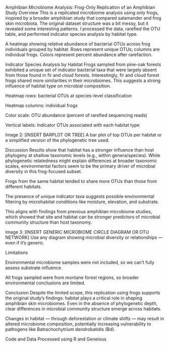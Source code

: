 Amphibian Microbiome Analysis: Frog-Only Replication of an Amphibian Study
Overview
This is a replicated microbiome analysis using only frogs, inspired by a broader amphibian study that compared salamander and frog skin microbiota. The original dataset structure was a bit messy, but it revealed some interesting patterns. I processed the data, rarefied the OTU table, and performed indicator species analysis by habitat type.


A heatmap showing relative abundance of bacterial OTUs across frog individuals grouped by habitat. Rows represent unique OTUs; columns are individual frogs. Colors represent percent abundance after rarefaction.

Indicator Species Analysis by Habitat
Frogs sampled from pine-oak forests exhibited a unique set of indicator bacterial taxa that were largely absent from those found in fir and cloud forests. Interestingly, fir and cloud forest frogs shared more similarities in their microbiomes. This suggests a strong influence of habitat type on microbial composition.

Heatmap rows: bacterial OTUs at species-level classification

Heatmap columns: individual frogs

Color scale: OTU abundance (percent of rarefied sequencing reads)

Vertical labels: Indicator OTUs associated with each habitat type

Image 2: [INSERT BARPLOT OR TREE]
A bar plot of top OTUs per habitat or a simplified version of the phylogenetic tree used.

Discussion
Results show that habitat has a stronger influence than host phylogeny at shallow taxonomic levels (e.g., within genera/species). While phylogenetic relatedness might explain differences at broader taxonomic scales, environmental factors seem to be the primary driver of microbial diversity in this frog-focused subset.

Frogs from the same habitat tended to share more OTUs than those from different habitats.

The presence of unique indicator taxa suggests possible environmental filtering by microhabitat conditions like moisture, elevation, and substrate.

This aligns with findings from previous amphibian microbiome studies, which showed that site and habitat can be stronger predictors of microbial community structure than host taxonomy.

Image 3: [INSERT GENERIC MICROBIOME CIRCLE DIAGRAM OR OTU NETWORK]
Use any diagram showing microbial diversity or relationships — even if it’s generic.

Limitations

Environmental microbiome samples were not included, so we can’t fully assess substrate influence.

All frogs sampled were from montane forest regions, so broader environmental conclusions are limited.

Conclusion
Despite the limited scope, this replication using frogs supports the original study’s findings: habitat plays a critical role in shaping amphibian skin microbiomes. Even in the absence of phylogenetic depth, clear differences in microbial community structure emerge across habitats.

Changes in habitat — through deforestation or climate shifts — may result in altered microbiome composition, potentially increasing vulnerability to pathogens like Batrachochytrium dendrobatidis (Bd).

Code and Data
Processed using R and Geneious

